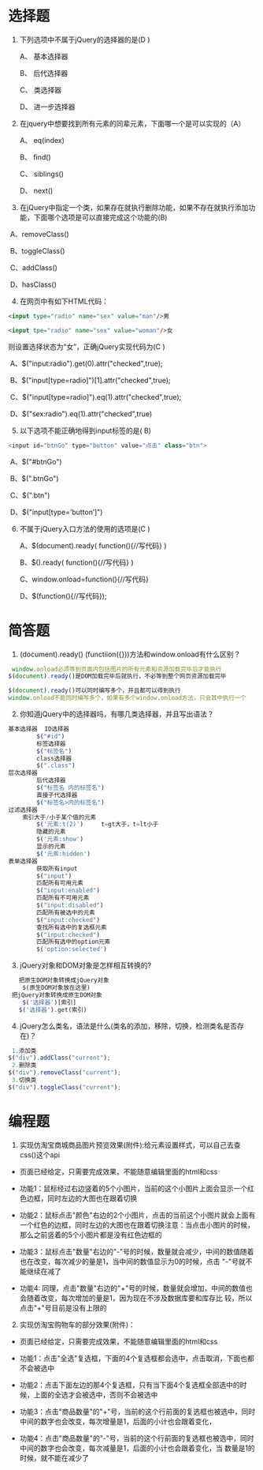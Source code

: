 # 选择题

1. 下列选项中不属于jQuery的选择器的是(D )

   A、 基本选择器	

   B、 后代选择器	

   C、 类选择器	

   D、 进一步选择器

2. 在jquery中想要找到所有元素的同辈元素，下面哪一个是可以实现的（A）

   A、 eq(index)

   B、 find()	 

   C、 siblings() 

   D、 next() 	

3. 在jQuery中指定一个类，如果存在就执行删除功能，如果不存在就执行添加功能，下面哪个选项是可以直接完成这个功能的(B)

​      A、removeClass()

​      B、toggleClass()

​      C、addClass()

​      D、hasClass()	 

4. 在网页中有如下HTML代码：
```html
<input type="radio" name="sex" value="man"/>男

<input tpe="radio" name="sex" value="woman"/>女
```

则设置选择状态为“女”，正确jQuery实现代码为(C  )

​      A、$("input:radio").get(0).attr("checked",true);

​      B、$("input[type=radio]")[1].attr("checked",true);

​      C、$("input[type=radio]").eq(1).attr("checked",true);


​      D、$("sex:radio").eq(1).attr("checked",true)


5. 以下选项不能正确地得到input标签的是( B) 
```js
<input id="btnGo" type="button" value="点击" class="btn">

```
​      A、$("#btnGo") 

​      B、$(".btnGo") 

​      C、$(".btn") 

​      D、$("input[type=’button’]")	 


6. 不属于jQuery入口方法的使用的选项是(C )

   A、$(document).ready( function(){//写代码} )

   B、$().ready( function(){//写代码} )

   C、window.onload=function(){//写代码} 

   D、$(function(){//写代码}); 


# 简答题

1. (document).ready() (functiion({}))方法和window.onload有什么区别？
```js
 window.onload必须等到页面内包括图片的所有元素和资源加载完毕后才能执行
$(document).ready()是DOM加载完毕后就执行，不必等到整个网页资源加载完毕

$(document).ready()可以同时编写多个，并且都可以得到执行
window.onload不能同时编写多个，如果有多个window.onload方法，只会其中执行一个
```

2. 你知道jQuery中的选择器吗，有哪几类选择器，并且写出语法？
```js
基本选择器  ID选择器 
		$("#id")
	    标签选择器
		$("标签名")
	    class选择器
		$(".class")
层次选择器
	    后代选择器
		$("标签名 内的标签名")
	    直接子代选择器
		$("标签名>内的标签名")
过滤选择器
	索引大于/小于某个值的元素 
		$('元素:t(2)')     t=gt大于，t=lt小于
	    隐藏的元素
		$('元素:show')
	    显示的元素
		$('元素:hidden')
表单选择器
	    获取所有input
		$("input")
	    匹配所有可用元素
		$("input:enabled")
	    匹配所有不可用元素
		$("input:disabled")
	    匹配所有被选中的元素
		$("input:checked")
	    查找所有选中的复选框元素
		$("input:checked")
	    匹配所有选中的option元素
		$('option:selected')
```

3. jQuery对象和DOM对象是怎样相互转换的?
```js
   把原生DOM对象转换成jQuery对象
    $(原生DOM对象放在这里)
 把jQuery对象转换成原生DOM对象
    $('选择器')[索引]
   $('选择器').get(索引)
```

4. jQuery怎么类名，语法是什么(类名的添加，移除，切换，检测类名是否存在)？
```js
 1.添加类
$("div").addClass("current");
 2.删除类
$("div").removeClass("current");
 3.切换类
$("div").toggleClass("current");
```


# 编程题

1.  实现仿淘宝商城商品图片预览效果(附件):给元素设置样式，可以自己去查css()这个api

- 页面已经给定，只需要完成效果，不能随意编辑里面的html和css

- 功能1：鼠标经过右边竖着的5个小图片，当前的这个小图片上面会显示一个红色边框，同时左边的大图也在跟着切换

- 功能2：鼠标点击"颜色"右边的2个小图片，点击的当前这个小图片就会上面有一个红色的边框，同时左边的大图也在跟着切换
  ​     注意：当点击小图片的时候，那么之前竖着的5个小图片都是没有红色边框的

- 功能3：鼠标点击"数量"右边的"-"号的时候，数量就会减少，中间的数值随着也在改变，每次减少的量是1，当中间的数值显示为0的时候，点击 "-"号就不能继续在减了

- 功能4: 同理，点击"数量"右边的"+"号的时候，数量就会增加，中间的数值也会随着改变，每次增加的量是1，因为现在不涉及数据库要和库存比 较，所以点击"+"号目前是没有上限的




2. 实现仿淘宝购物车的部分效果(附件)：

- 页面已经给定，只需要完成效果，不能随意编辑里面的html和css

- 功能1：点击"全选"复选框，下面的4个复选框都会选中，点击取消，下面也都不会被选中

- 功能2：点击下面左边的那4个复选框，只有当下面4个复选框全部选中的时候，上面的全选才会被选中，否则不会被选中

- 功能3：点击"商品数量"的"+"号，当前的这个行前面的复选框也被选中，同时中间的数字也会改变，每次增量是1，后面的小计也会跟着变化，

- 功能4：点击"商品数量"的"-"号，当前的这个行前面的复选框也被选中，同时中间的数字也会改变，每次减量是1，后面的小计也会跟着变化，当 数量是1的时候，就不能在减少了


  ​
